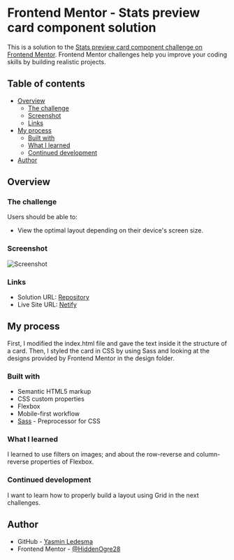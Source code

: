 # Frontend Mentor - Stats preview card component solution

This is a solution to the [Stats preview card component challenge on Frontend Mentor](https://www.frontendmentor.io/challenges/stats-preview-card-component-8JqbgoU62). Frontend Mentor challenges help you improve your coding skills by building realistic projects. 

## Table of contents

- [Overview](#overview)
  - [The challenge](#the-challenge)
  - [Screenshot](#screenshot)
  - [Links](#links)
- [My process](#my-process)
  - [Built with](#built-with)
  - [What I learned](#what-i-learned)
  - [Continued development](#continued-development)
- [Author](#author)

## Overview

### The challenge

Users should be able to:

- View the optimal layout depending on their device's screen size.

### Screenshot

![Screenshot](https://i.imgur.com/3OOLSKy.png)

### Links

- Solution URL: [Repository](https://github.com/HiddenOgre28/fem__spcc.git)
- Live Site URL: [Netify](https://your-live-site-url.com)

## My process
First, I modified the index.html file and gave the text inside it the structure of a card. Then, I styled the card in CSS by using Sass and looking at the designs provided by Frontend Mentor in the design folder.
### Built with

- Semantic HTML5 markup
- CSS custom properties
- Flexbox
- Mobile-first workflow
- [Sass](https://sass-lang.com/) - Preprocessor for CSS

### What I learned

I learned to use filters on images; and about the row-reverse and column-reverse properties of Flexbox.

### Continued development

I want to learn how to properly build a layout using Grid in the next challenges.

## Author

- GitHub - [Yasmin Ledesma](https://github.com/HiddenOgre28)
- Frontend Mentor - [@HiddenOgre28](https://www.frontendmentor.io/profile/HiddenOgre28)